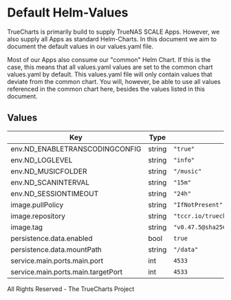 # Default Helm-Values

TrueCharts is primarily build to supply TrueNAS SCALE Apps.
However, we also supply all Apps as standard Helm-Charts. In this document we aim to document the default values in our values.yaml file.

Most of our Apps also consume our "common" Helm Chart.
If this is the case, this means that all values.yaml values are set to the common chart values.yaml by default. This values.yaml file will only contain values that deviate from the common chart.
You will, however, be able to use all values referenced in the common chart here, besides the values listed in this document.

## Values

| Key | Type | Default | Description |
|-----|------|---------|-------------|
| env.ND_ENABLETRANSCODINGCONFIG | string | `"true"` |  |
| env.ND_LOGLEVEL | string | `"info"` |  |
| env.ND_MUSICFOLDER | string | `"/music"` |  |
| env.ND_SCANINTERVAL | string | `"15m"` |  |
| env.ND_SESSIONTIMEOUT | string | `"24h"` |  |
| image.pullPolicy | string | `"IfNotPresent"` |  |
| image.repository | string | `"tccr.io/truecharts/navidrome"` |  |
| image.tag | string | `"v0.47.5@sha256:a7e6b081e2a2ffc86eda6f98eeae5b690235e78611a243ab3c8f576b716378d6"` |  |
| persistence.data.enabled | bool | `true` |  |
| persistence.data.mountPath | string | `"/data"` |  |
| service.main.ports.main.port | int | `4533` |  |
| service.main.ports.main.targetPort | int | `4533` |  |

All Rights Reserved - The TrueCharts Project
